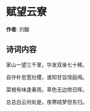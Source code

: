 # 赋望云寮

**作者**: 刘黻

## 诗词内容

家山一望三千里，华发双亲七十稀。

自许朴忠宽社稷，谁知甘旨悮庭闱。

菜根有味逢春雨，草色无边傍日晖。

总总白云何处是，夜寒结梦但东归。

